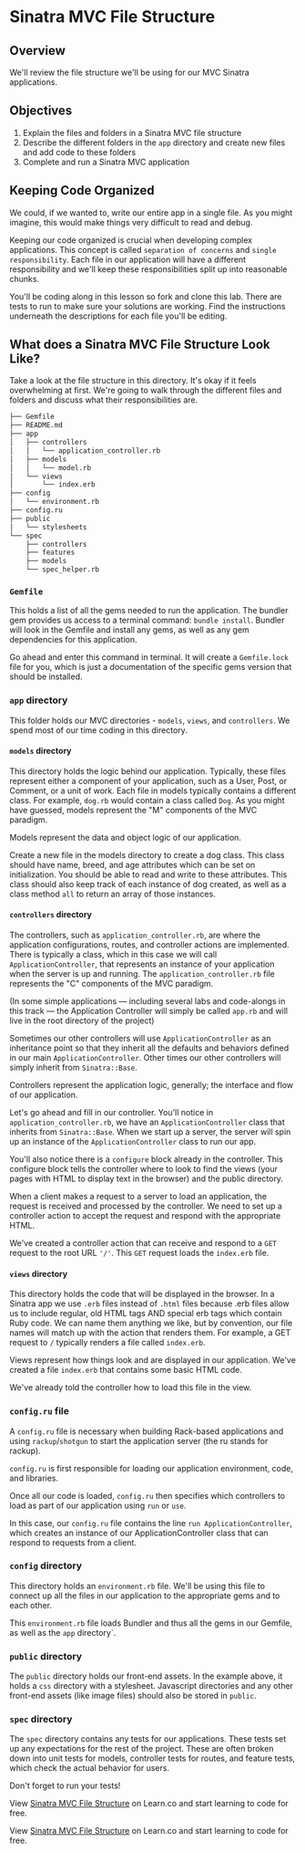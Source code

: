 # Sinatra MVC File Structure

## Overview

We'll review the file structure we'll be using for our MVC Sinatra applications.

## Objectives

1. Explain the files and folders in a Sinatra MVC file structure
2. Describe the different folders in the `app` directory and create new files and add code to these folders
3. Complete and run a Sinatra MVC application

## Keeping Code Organized 

We could, if we wanted to, write our entire app in a single file. As you might imagine, this would make things very difficult to read and debug.

Keeping our code organized is crucial when developing complex applications. This concept is called `separation of concerns` and `single responsibility`. Each file in our application will have a different responsibility and we'll keep these responsibilities split up into reasonable chunks.

You'll be coding along in this lesson so fork and clone this lab. There are tests to run to make sure your solutions are working. Find the instructions underneath the descriptions for each file you'll be editing.

## What does a Sinatra MVC File Structure Look Like?

Take a look at the file structure in this directory. It's okay if it feels overwhelming at first. We're going to walk through the different files and folders and discuss what their responsibilities are.

```bash
├── Gemfile
├── README.md
├── app
│   ├── controllers
│   │   └── application_controller.rb
│   ├── models
│   │   └── model.rb
│   └── views
│       └── index.erb
├── config
│   └── environment.rb
├── config.ru
├── public
│   └── stylesheets
└── spec
    ├── controllers
    ├── features
    ├── models
    └── spec_helper.rb
```

### `Gemfile`

This holds a list of all the gems needed to run the application. The bundler gem provides us access to a terminal command: `bundle install`. Bundler will look in the Gemfile and install any gems, as well as any gem dependencies for this application.

Go ahead and enter this command in terminal. It will create a `Gemfile.lock` file for you, which is just a documentation of the specific gems version that should be installed.

### `app` directory

This folder holds our MVC directories - `models`, `views`, and `controllers`. We spend most of our time coding in this directory.

#### `models` directory

This directory holds the logic behind our application. Typically, these files represent either a component of your application, such as a User, Post, or Comment, or a unit of work. Each file in models typically contains a different class. For example, `dog.rb` would contain a class called `Dog`. As you might have guessed, models represent the "M" components of the MVC paradigm.

Models represent the data and object logic of our application.

Create a new file in the models directory to create a dog class. This class should have name, breed, and age attributes which can be set on initialization. You should be able to read and write to these attributes. This class should also keep track of each instance of dog created, as well as a class method `all` to return an array of those instances.

#### `controllers` directory

The controllers, such as `application_controller.rb`, are where the application configurations, routes, and controller actions are implemented. There is typically a class, which in this case we will call `ApplicationController`, that represents an instance of your application when the server is up and running. The `application_controller.rb` file represents the "C" components of the MVC paradigm.

(In some simple applications –– including several labs and code-alongs in this track –– the Application Controller will simply be called `app.rb` and will live in the root directory of the project)

Sometimes our other controllers will use `ApplicationController` as an inheritance point so that they inherit all the defaults and behaviors defined in our main `ApplicationController`. Other times our other controllers will simply inherit from `Sinatra::Base`.

Controllers represent the application logic, generally; the interface and flow of our application.

Let's go ahead and fill in our controller. You'll notice in `application_controller.rb`, we have an `ApplicationController` class that inherits from `Sinatra::Base`. When we start up a server, the server will spin up an instance of the `ApplicationController` class to run our app.

You'll also notice there is a `configure` block already in the controller. This configure block tells the controller where to look to find the views (your pages with HTML to display text in the browser) and the public directory.

When a client makes a request to a server to load an application, the request is received and processed by the controller. We need to set up a controller action to accept the request and respond with the appropriate HTML.

We've created a controller action that can receive and respond to a `GET` request to the root URL `'/'`. This `GET` request loads the `index.erb` file.


#### `views` directory

This directory holds the code that will be displayed in the browser. In a Sinatra app we use `.erb` files instead of `.html` files because .erb files allow us to include regular, old HTML tags AND special erb tags which contain Ruby code. We can name them anything we like, but by convention, our file names will match up with the action that renders them. For example, a GET request to `/` typically renders a file called `index.erb`.

Views represent how things look and are displayed in our application. We've created a file `index.erb` that contains some basic HTML code.

We've already told the controller how to load this file in the view.

### `config.ru` file

A `config.ru` file is necessary when building Rack-based applications and using `rackup`/`shotgun` to start the application server (the ru stands for rackup).

`config.ru` is first responsible for loading our application environment, code, and libraries.

Once all our code is loaded, `config.ru` then specifies which controllers to load as part of our application using `run` or `use`.

In this case, our `config.ru` file contains the line `run ApplicationController`, which creates an instance of our ApplicationController class that can respond to requests from a client.

### `config` directory

This directory holds an `environment.rb` file. We'll be using this file to connect up all the files in our application to the appropriate gems and to each other.

This `environment.rb` file loads Bundler and thus all the gems in our Gemfile, as well as the `app` directory`.

### `public` directory

The `public` directory holds our front-end assets. In the example above, it holds a `css` directory with a stylesheet. Javascript directories and any other front-end assets (like image files) should also be stored in `public`.

### `spec` directory

The `spec` directory contains any tests for our applications. These tests set up any expectations for the rest of the project. These are often broken down into unit tests for models, controller tests for routes, and feature tests, which check the actual behavior for users.

Don't forget to run your tests!

<p data-visibility='hidden'>View <a href='https://learn.co/lessons/sinatra-mvc-file-structure' title='Sinatra MVC File Structure'>Sinatra MVC File Structure</a> on Learn.co and start learning to code for free.</p>

<p class='util--hide'>View <a href='https://learn.co/lessons/sinatra-mvc-file-structure'>Sinatra MVC File Structure</a> on Learn.co and start learning to code for free.</p>

